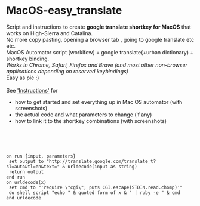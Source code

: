 # MacOS-easy_translate
Script and instructions to create **google translate shortkey for MacOS** that works on High-Sierra and Catalina. </br>
No more copy pasting, opening a browser tab , going to google translate etc etc. </br>MacOS Automator script (worklfow) + google translate(+urban dictionary) + shortkey binding.</br>
*Works in Chrome, Safari, Firefox and Brave (and most other non-browser applications depending on reserved keybindings)*
</br>
Easy as pie :)
</br>
</br>
See ['Instructions'](/Instructions.md) for</br>
- how to get started and set everything up in Mac OS automator (with screenshots)
- the actual code and what parameters to change (if any)
- how to link it to the shortkey combinations (with screenshots)
</br>
</br>
</br>


```
on run {input, parameters}
 set output to "http://translate.google.com/translate_t?sl=auto&tl=en&text=" & urldecode(input as string)
 return output
end run
on urldecode(x)
 set cmd to "'require \"cgi\"; puts CGI.escape(STDIN.read.chomp)'"
 do shell script "echo " & quoted form of x & " | ruby -e " & cmd
end urldecode
```
